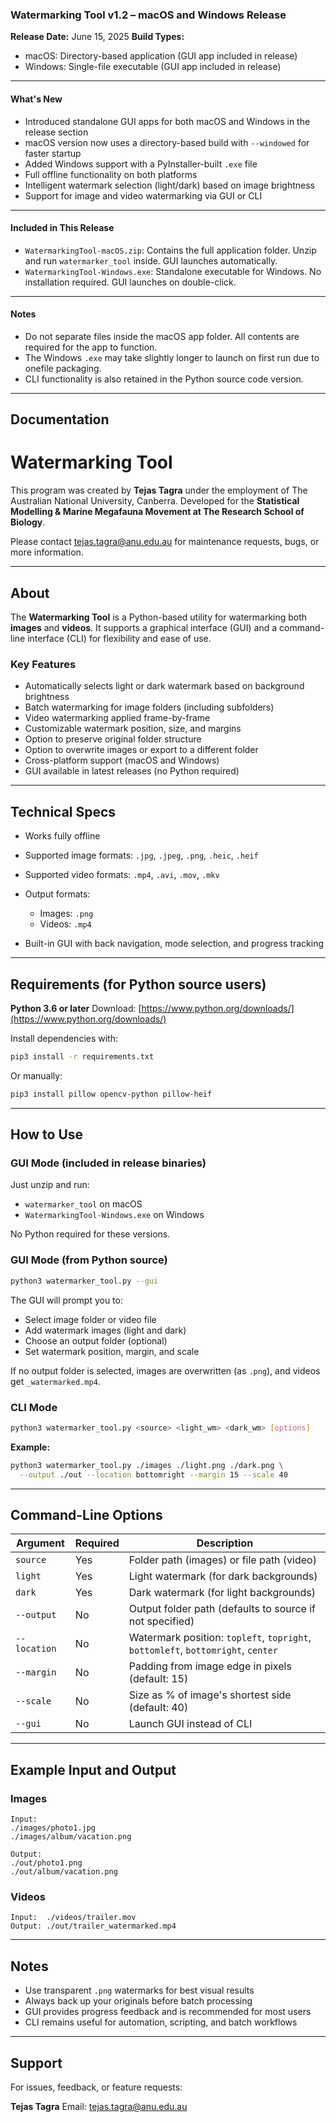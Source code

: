 ### Watermarking Tool v1.2 – macOS and Windows Release

**Release Date:** June 15, 2025
**Build Types:**

* macOS: Directory-based application (GUI app included in release)
* Windows: Single-file executable (GUI app included in release)

---

#### What's New

* Introduced standalone GUI apps for both macOS and Windows in the release section
* macOS version now uses a directory-based build with `--windowed` for faster startup
* Added Windows support with a PyInstaller-built `.exe` file
* Full offline functionality on both platforms
* Intelligent watermark selection (light/dark) based on image brightness
* Support for image and video watermarking via GUI or CLI

---

#### Included in This Release

* `WatermarkingTool-macOS.zip`: Contains the full application folder. Unzip and run `watermarker_tool` inside. GUI launches automatically.
* `WatermarkingTool-Windows.exe`: Standalone executable for Windows. No installation required. GUI launches on double-click.

---

#### Notes

* Do not separate files inside the macOS app folder. All contents are required for the app to function.
* The Windows `.exe` may take slightly longer to launch on first run due to onefile packaging.
* CLI functionality is also retained in the Python source code version.

---

## Documentation

# Watermarking Tool

This program was created by **Tejas Tagra** under the employment of The Australian National University, Canberra.
Developed for the **Statistical Modelling & Marine Megafauna Movement at The Research School of Biology**.

Please contact [tejas.tagra@anu.edu.au](mailto:tejas.tagra@anu.edu.au) for maintenance requests, bugs, or more information.

---

## About

The **Watermarking Tool** is a Python-based utility for watermarking both **images** and **videos**. It supports a graphical interface (GUI) and a command-line interface (CLI) for flexibility and ease of use.

### Key Features

* Automatically selects light or dark watermark based on background brightness
* Batch watermarking for image folders (including subfolders)
* Video watermarking applied frame-by-frame
* Customizable watermark position, size, and margins
* Option to preserve original folder structure
* Option to overwrite images or export to a different folder
* Cross-platform support (macOS and Windows)
* GUI available in latest releases (no Python required)

---

## Technical Specs

* Works fully offline
* Supported image formats: `.jpg`, `.jpeg`, `.png`, `.heic`, `.heif`
* Supported video formats: `.mp4`, `.avi`, `.mov`, `.mkv`
* Output formats:

  * Images: `.png`
  * Videos: `.mp4`
* Built-in GUI with back navigation, mode selection, and progress tracking

---

## Requirements (for Python source users)

**Python 3.6 or later**
Download: [https://www.python.org/downloads/](https://www.python.org/downloads/)

Install dependencies with:

```bash
pip3 install -r requirements.txt
```

Or manually:

```bash
pip3 install pillow opencv-python pillow-heif
```

---

## How to Use

### GUI Mode (included in release binaries)

Just unzip and run:

* `watermarker_tool` on macOS
* `WatermarkingTool-Windows.exe` on Windows

No Python required for these versions.

### GUI Mode (from Python source)

```bash
python3 watermarker_tool.py --gui
```

The GUI will prompt you to:

* Select image folder or video file
* Add watermark images (light and dark)
* Choose an output folder (optional)
* Set watermark position, margin, and scale

If no output folder is selected, images are overwritten (as `.png`), and videos get `_watermarked.mp4`.

### CLI Mode

```bash
python3 watermarker_tool.py <source> <light_wm> <dark_wm> [options]
```

**Example:**

```bash
python3 watermarker_tool.py ./images ./light.png ./dark.png \
  --output ./out --location bottomright --margin 15 --scale 40
```

---

## Command-Line Options

| Argument     | Required | Description                                                                      |
| ------------ | -------- | -------------------------------------------------------------------------------- |
| `source`     | Yes      | Folder path (images) or file path (video)                                        |
| `light`      | Yes      | Light watermark (for dark backgrounds)                                           |
| `dark`       | Yes      | Dark watermark (for light backgrounds)                                           |
| `--output`   | No       | Output folder path (defaults to source if not specified)                         |
| `--location` | No       | Watermark position: `topleft`, `topright`, `bottomleft`, `bottomright`, `center` |
| `--margin`   | No       | Padding from image edge in pixels (default: 15)                                  |
| `--scale`    | No       | Size as % of image's shortest side (default: 40)                                 |
| `--gui`      | No       | Launch GUI instead of CLI                                                        |

---

## Example Input and Output

### Images

```
Input:
./images/photo1.jpg
./images/album/vacation.png

Output:
./out/photo1.png
./out/album/vacation.png
```

### Videos

```
Input:  ./videos/trailer.mov  
Output: ./out/trailer_watermarked.mp4
```

---

## Notes

* Use transparent `.png` watermarks for best visual results
* Always back up your originals before batch processing
* GUI provides progress feedback and is recommended for most users
* CLI remains useful for automation, scripting, and batch workflows

---

## Support

For issues, feedback, or feature requests:

**Tejas Tagra**
Email: [tejas.tagra@anu.edu.au](mailto:tejas.tagra@anu.edu.au)

